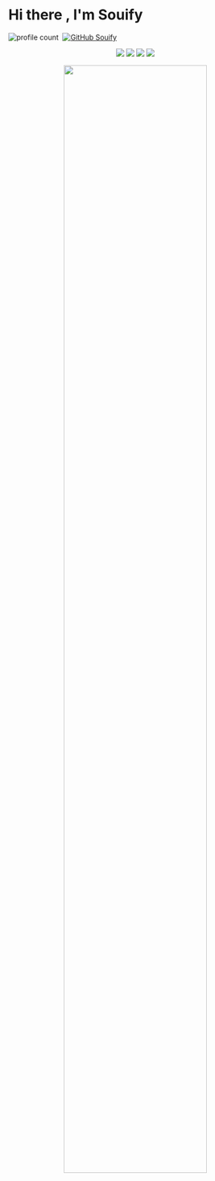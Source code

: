 # Hi there , I'm Souify
![profile count](https://komarev.com/ghpvc/?username=Souify&color=dc143c)&nbsp;
[![GitHub Souify](https://img.shields.io/github/followers/Souify?label=follow&style=social)](https://github.com/Souify)&nbsp;
<p align="center">
   <a href="https://discord.com/users/1010798654979833959" target"blank_"><img src="https://img.shields.io/badge/Souify%20-111111.svg?&style=for-the-badge&logo=discord&logoColor=white"></a>
   <a href="https://instagram.com/souify_" target"blank_"><img src="https://img.shields.io/badge/souify_%20-111111.svg?&style=for-the-badge&logo=instagram&logoColor=white"></a>
   <a href="https://sptfy.com/Souify" target"blank_"><img src="https://img.shields.io/badge/Souify%20-111111.svg?&style=for-the-badge&logo=spotify&logoColor=white"></a>
   <a href="https://github.com/Souifyd" target"blank_"><img src="https://img.shields.io/badge/Souify%20-111111.svg?&style=for-the-badge&logo=github&logoColor=white"></a>
</p>
<div align="center">
<img width="75%" src="https://spotify-readme-badge.vercel.app/api/now-playing" />
